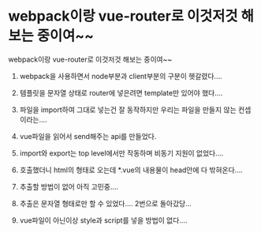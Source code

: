 # webpack이랑 vue-router로 이것저것 해보는 중이여~~
webpack이랑 vue-router로 이것저것 해보는 중이여~~

1. webpack을 사용하면서 node부분과 client부분의 구분이 헷갈렸다....

2. 템플릿을 문자열 상태로 router에 넣은려면 template만 있어야 했다....

3. 파일을 import하여 그대로 넣는건 잘 동작하지만 우리는 파일을 만들지 않는 컨셉이라는....

4. vue파일을 읽어서 send해주는 api를 만들었다.

5. import와 export는 top level에서만 작동하며 비동기 지원이 없었다....

6. 호출했더니 html의 형태로 오는데 *.vue의 내용물이 head안에 다 밖혀온다....

7. 추출할 방법이 없어 아직 고민중....

8. 추출은 문자열 형태로만 할 수 있었다.... 2번으로 돌아갔당...

9. vue파일이 아닌이상 style과 script를 넣을 방법이 없다....